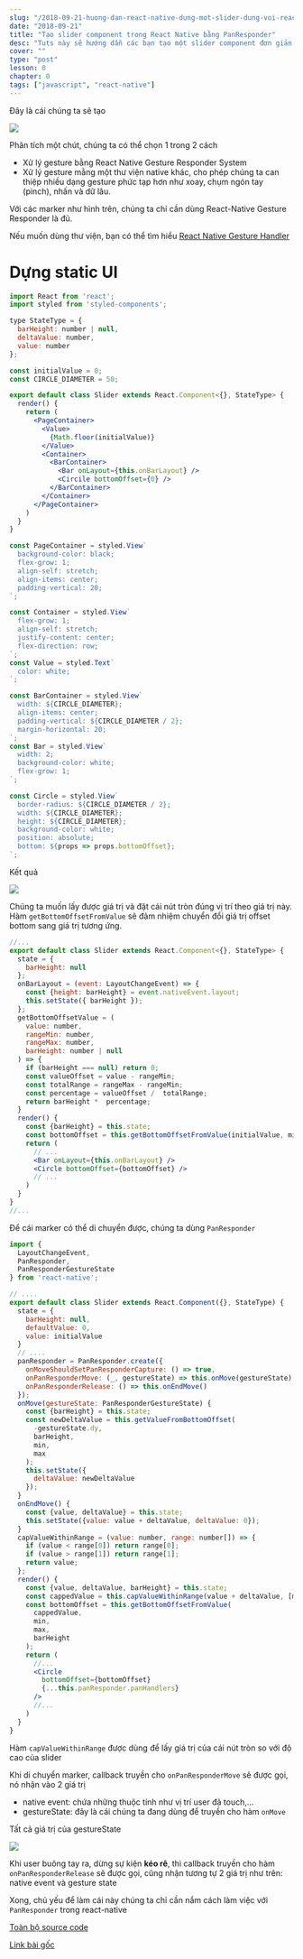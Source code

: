 ```yaml
---
slug: "/2018-09-21-huong-dan-react-native-dung-mot-slider-dung-voi-react-native"
date: "2018-09-21"
title: "Tạo slider component trong React Native bằng PanResponder"
desc: "Tuts này sẽ hướng dẫn các bạn tạo một slider component đơn giản trong React Native bằng PanResponder"
cover: ""
type: "post"
lesson: 0
chapter: 0
tags: ["javascript", "react-native"]
---
```


Đây là cái chúng ta sẽ tạo

![](https://blog.bam.tech/hs-fs/hubfs/slider.gif?t=1537455804760&width=1122&name=slider.gif)

Phân tích một chút, chúng ta có thể chọn 1 trong 2 cách

- Xử lý gesture bằng React Native Gesture Responder System
- Xử lý gesture mằng một thư viện native khác, cho phép chúng ta can thiệp nhiều dạng gesture phức tạp hơn như xoay, chụm ngón tay (pinch), nhấn và dữ lâu.

Với các marker như hình trên, chúng ta chỉ cần dùng React-Native Gesture Responder là đủ.

Nếu muốn dùng thư viện, bạn có thể tìm hiểu [React Native Gesture Handler](https://kmagiera.github.io/react-native-gesture-handler/)

# Dựng static UI

```jsx
import React from 'react';
import styled from 'styled-components';

type StateType = {
  barHeight: number | null,
  deltaValue: number,
  value: number
};

const initialValue = 0;
const CIRCLE_DIAMETER = 50;

export default class Slider extends React.Component<{}, StateType> {
  render() {
    return (
      <PageContainer>
        <Value>
          {Math.floor(initialValue)}
        </Value>
        <Container>
          <BarContainer>
            <Bar onLayout={this.onBarLayout} />
            <Circile bottomOffset={0} />
          </BarContainer>
        </Container>
      </PageContainer>
    )
  }
}

const PageContainer = styled.View`
  background-color: black;
  flex-grow: 1;
  align-self: stretch;
  align-items: center;
  padding-vertical: 20;
`;

const Container = styled.View`
  flex-grow: 1;
  align-self: stretch;
  justify-content: center;
  flex-direction: row;
`;
const Value = styled.Text`
  color: white;
`;

const BarContainer = styled.View`
  width: ${CIRCLE_DIAMETER};
  align-items: center;
  padding-vertical: ${CIRCLE_DIAMETER / 2};
  margin-horizontal: 20;
`;
const Bar = styled.View`
  width: 2;
  background-color: white;
  flex-grow: 1;
`;

const Circle = styled.View`
  border-radius: ${CIRCLE_DIAMETER / 2};
  width: ${CIRCLE_DIAMETER};
  height: ${CIRCLE_DIAMETER};
  background-color: white;
  position: absolute;
  bottom: ${props => props.bottomOffset};
`;
```

Kết quả

![](https://blog.bam.tech/hs-fs/hubfs/image2.png?t=1537535876886&width=1098&name=image2.png)

Chúng ta muốn lấy được giá trị và đặt cái nút tròn đúng vị trí theo giá trị này. Hàm `getBottomOffsetFromValue` sẽ đảm nhiệm chuyển đổi giá trị offset bottom sang giá trị tương ứng.

```jsx
//...
export default class Slider extends React.Component<{}, StateType> {
  state = {
    barHeight: null
  };
  onBarLayout = (event: LayoutChangeEvent) => {
    const {height: barHeight} = event.nativeEvent.layout;
    this.setState({ barHeight });
  };
  getBottomOffsetValue = (
    value: number,
    rangeMin: number,
    rangeMax: number,
    barHeight: number | null
  ) => {
    if (barHeight === null) return 0;
    const valueOffset = value - rangeMin;
    const totalRange = rangeMax - rangeMin;
    const percentage = valueOffset /  totalRange;
    return barHeight *  percentage;
  }
  render() {
    const {barHeight} = this.state;
    const bottomOffset = this.getBottomOffsetFromValue(initialValue, min, max, barHeight);
    return (
      // ...
      <Bar onLayout={this.onBarLayout} />
      <Circle bottomOffset={bottomOffset} />
      // ...
    )
  }
}
//...
```

Để cái marker có thể di chuyển được, chúng ta dùng `PanResponder`

```jsx
import {
  LayoutChangeEvent,
  PanResponder,
  PanResponderGestureState
} from 'react-native';

// ....
export default class Slider extends React.Component({}, StateType) {
  state = {
    barHeight: null,
    defaultValue: 0,
    value: initialValue
  }
  // ....
  panResponder = PanResponder.create({
    onMoveShouldSetPanResponderCapture: () => true,
    onPanResponderMove: (_, gestureState) => this.onMove(gestureState),
    onPanResponderRelease: () => this.onEndMove()
  });
  onMove(gestureState: PanResponderGestureState) {
    const {barHeight} = this.state;
    const newDeltaValue = this.getValueFromBottomOffset(
      -gestureState.dy,
      barHeight,
      min,
      max
    );
    this.setState({
      deltaValue: newDeltaValue
    });
  }
  onEndMove() {
    const {value, deltaValue} = this.state;
    this.setState({value: value + deltaValue, deltaValue: 0});
  }
  capValueWithinRange = (value: number, range: number[]) => {
    if (value < range[0]) return range[0];
    if (value > range[1]) return range[1];
    return value;
  };
  render() {
    const {value, deltaValue, barHeight} = this.state;
    const cappedValue = this.capValueWithinRange(value + deltaValue, [min, max]);
    const bottomOffset = this.getBottomOffsetFromValue(
      cappedValue,
      min,
      max,
      barHeight
    );
    return (
      //...
      <Circle
        bottomOffset={bottomOffset}
        {...this.panResponder.panHandlers}
      />
      //...
    )
  }
}
```

Hàm `capValueWithinRange` được dùng để lấy giá trị của cái nút tròn so với độ cao của slider

Khi di chuyển marker, callback truyền cho `onPanResponderMove` sẽ được gọi, nó nhận vào 2 giá trị

- native event: chứa những thuộc tính như vị trí user đã touch,...
- gestureState: đây là cái chúng ta đang dùng để truyền cho hàm `onMove`

Tất cả giá trị của gestureState

![](https://blog.bam.tech/hs-fs/hubfs/image1.png?t=1537535876886&width=1640&name=image1.png)


Khi user buông tay ra, dừng sự kiện **kéo rê**, thì callback truyền cho hàm `onPanResponderRelease` sẽ được gọi, cũng nhận tương tự 2 giá trị như trên: native event và gesture state

Xong, chủ yếu để làm cái này chúng ta chỉ cần nắm cách làm việc với `PanResponder` trong react-native

[Toàn bộ source code](https://gist.github.com/jfaverie/d98d8f60a510e3b68abeffb43a77d47a)


[Link bài gốc](https://blog.bam.tech/developper-news/create-vertical-slider-with-react-native-panresponder)
